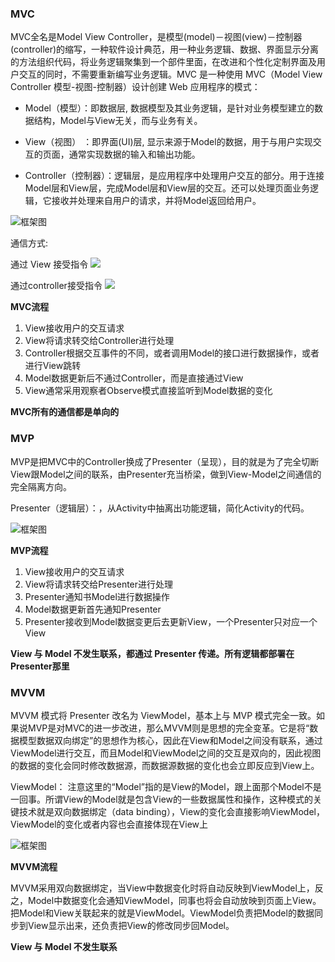 ### MVC

MVC全名是Model View Controller，是模型(model)－视图(view)－控制器(controller)的缩写，一种软件设计典范，用一种业务逻辑、数据、界面显示分离的方法组织代码，将业务逻辑聚集到一个部件里面，在改进和个性化定制界面及用户交互的同时，不需要重新编写业务逻辑。MVC 是一种使用 MVC（Model View Controller 模型-视图-控制器）设计创建 Web 应用程序的模式：

* Model（模型）：即数据层, 数据模型及其业务逻辑，是针对业务模型建立的数据结构，Model与View无关，而与业务有关。

* View（视图） ：即界面(UI)层, 显示来源于Model的数据，用于与用户实现交互的页面，通常实现数据的输入和输出功能。

* Controller（控制器）：逻辑层，是应用程序中处理用户交互的部分。用于连接Model层和View层，完成Model层和View层的交互。还可以处理页面业务逻辑，它接收并处理来自用户的请求，并将Model返回给用户。

![框架图](https://img-blog.csdnimg.cn/e10429b206fc41589482ff5e7f802d6b.png?x-oss-process=image/watermark,type_d3F5LXplbmhlaQ,shadow_50,text_Q1NETiBA6Z2e5pep6LW36YCJ5omL,size_15,color_FFFFFF,t_70,g_se,x_16)

通信方式:

通过 View 接受指令
![](https://s2.51cto.com/images/blog/202108/08/818b447660910e384d04ebbc5a0f5203.png?x-oss-process=image/watermark,size_16,text_QDUxQ1RP5Y2a5a6i,color_FFFFFF,t_30,g_se,x_10,y_10,shadow_20,type_ZmFuZ3poZW5naGVpdGk=/format,webp/resize,m_fixed,w_750)

通过controller接受指令
![](https://s2.51cto.com/images/blog/202108/08/b6342be5cf4823254693de685b679db5.png?x-oss-process=image/watermark,size_16,text_QDUxQ1RP5Y2a5a6i,color_FFFFFF,t_30,g_se,x_10,y_10,shadow_20,type_ZmFuZ3poZW5naGVpdGk=/format,webp/resize,m_fixed,w_750)

**MVC流程**

1. View接收用户的交互请求
2. View将请求转交给Controller进行处理
3. Controller根据交互事件的不同，或者调用Model的接口进行数据操作，或者进行View跳转
4. Model数据更新后不通过Controller，而是直接通过View
5. View通常采用观察者Observe模式直接监听到Model数据的变化

**MVC所有的通信都是单向的**


### MVP
MVP是把MVC中的Controller换成了Presenter（呈现），目的就是为了完全切断View跟Model之间的联系，由Presenter充当桥梁，做到View-Model之间通信的完全隔离方向。

Presenter（逻辑层）：，从Activity中抽离出功能逻辑，简化Activity的代码。

![框架图](https://img.php.cn/upload/image/945/265/658/1555381195439478.png)

**MVP流程**

1. View接收用户的交互请求
2. View将请求转交给Presenter进行处理
3. Presenter通知书Model进行数据操作
4. Model数据更新首先通知Presenter
5. Presenter接收到Model数据变更后去更新View，一个Presenter只对应一个View

**View 与 Model 不发生联系，都通过 Presenter 传递。所有逻辑都部署在Presenter那里**


### MVVM
MVVM 模式将 Presenter 改名为 ViewModel，基本上与 MVP 模式完全一致。如果说MVP是对MVC的进一步改进，那么MVVM则是思想的完全变革。它是将“数据模型数据双向绑定”的思想作为核心，因此在View和Model之间没有联系，通过ViewModel进行交互，而且Model和ViewModel之间的交互是双向的，因此视图的数据的变化会同时修改数据源，而数据源数据的变化也会立即反应到View上。

ViewModel： 注意这里的“Model”指的是View的Model，跟上面那个Model不是一回事。所谓View的Model就是包含View的一些数据属性和操作，这种模式的关键技术就是双向数据绑定（data binding），View的变化会直接影响ViewModel，ViewModel的变化或者内容也会直接体现在View上

![框架图](https://img.php.cn/upload/image/249/527/136/1555381257950820.png)

**MVVM流程**

MVVM采用双向数据绑定，当View中数据变化时将自动反映到ViewModel上，反之，Model中数据变化会通知ViewModel，同事也将会自动放映到页面上View。把Model和View关联起来的就是ViewModel。ViewModel负责把Model的数据同步到View显示出来，还负责把View的修改同步回Model。

**View 与 Model 不发生联系**










